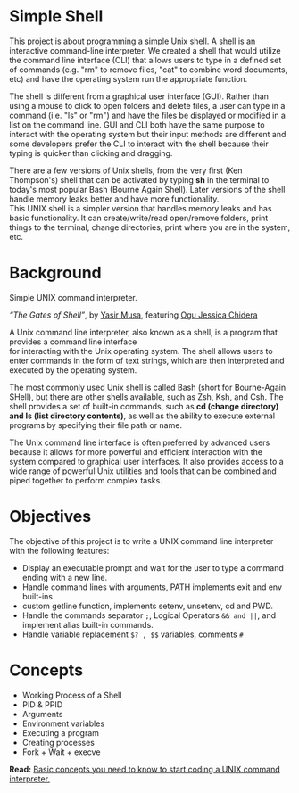 # Simple Shell
<p>This project is about programming a simple Unix shell. A shell is an interactive command-line interpreter. We created a shell that would utilize the command line interface (CLI) that allows users to type in a defined set of commands (e.g. "rm" to remove files, "cat" to combine word documents, etc) and have the operating system run the appropriate function. </p>

<p>The shell is different from a graphical user interface (GUI). Rather than using a mouse to click to open folders and delete files, a user can type in a command (i.e. "ls" or "rm") and have the files be displayed or modified in a list on the command line. GUI and CLI both have the same purpose to interact with the operating system but their input methods are different and some developers prefer the CLI to interact with the shell because their typing is quicker than clicking and dragging. </p> 
<p>There are a few versions of Unix shells, from the very first (Ken Thompson's) shell that can be activated by typing <strong>sh</strong> in the terminal to today's most popular Bash (Bourne Again Shell). Later versions of the shell handle memory leaks better and have more functionality. <br>This UNIX shell is a simpler version that handles memory leaks and has basic functionality. It can create/write/read open/remove folders, print things to the terminal, change directories, print where you are in the system, etc.</p>

# Background

Simple UNIX command interpreter.

*“The Gates of Shell”*, by [Yasir Musa](https://twitter.com/baydre_africa), featuring [Ogu Jessica Chidera](https://twitter.com/ogujessica2)

<p> A Unix command line interpreter, also known as a shell, is a program that provides a command line interface<br>for interacting with the Unix operating system. The shell allows users to enter commands in the form of text strings, which are then interpreted and executed by the operating system. </p>

<p> The most commonly used Unix shell is called Bash (short for Bourne-Again SHell), but there are other shells available, such as Zsh, Ksh, and Csh. The shell provides a set of built-in commands, such as <strong>cd (change directory) and ls (list directory contents)</strong>, as well as the ability to execute external programs by specifying their file path or name. </p>

<p> The Unix command line interface is often preferred by advanced users because it allows for more powerful and efficient interaction with the system compared to graphical user interfaces. It also provides access to a wide range of powerful Unix utilities and tools that can be combined and piped together to perform complex tasks. </p>

# Objectives

The objective of this project is to write a UNIX command line interpreter with the following features:
- Display an executable prompt and wait for the user to type a command ending with a new line.
- Handle command lines with arguments, PATH implements exit and env built-ins.
- custom getline function, implements setenv, unsetenv, cd and PWD.
- Handle the commands separator ```;```, Logical Operators ```&& and ||```, and implement alias built-in commands.
- Handle variable replacement ```$? , $$``` variables, comments ```#```

# Concepts
- Working Process of a Shell
- PID & PPID
- Arguments
- Environment variables
- Executing a program
- Creating processes
- Fork + Wait + execve

**Read:**
[Basic concepts you need to know to start coding a UNIX command interpreter.](https://gist.github.com/baydre/d1b96963c09204ff9356624bceb3ce4f)

